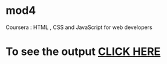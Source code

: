 # mod4
Coursera : HTML , CSS and JavaScript for web developers
# To see the output [CLICK HERE](https://Rathimeenamanimaran.github.io/mod4/index.html)

